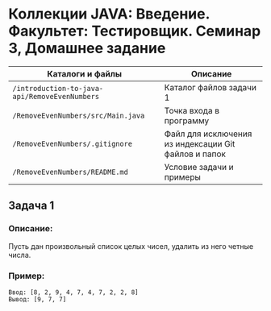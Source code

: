 # Коллекции JAVA: Введение. Факультет: Тестировщик. Семинар 3, Домашнее задание

Каталоги и файлы                              | Описание
----------------------------------------------|-----------------------------------------------------
`/introduction-to-java-api/RemoveEvenNumbers` | Каталог файлов задачи 1
`/RemoveEvenNumbers/src/Main.java`            | Точка входа в программу
`/RemoveEvenNumbers/.gitignore`               | Файл для исключения из индексации Git файлов и папок
`/RemoveEvenNumbers/README.md`                | Условие задачи и примеры

## Задача 1

### Описание:

Пусть дан произвольный список целых чисел, удалить из него четные числа.

### Пример:

```
Ввод: [8, 2, 9, 4, 7, 4, 7, 2, 2, 8]
Вывод: [9, 7, 7]
```


